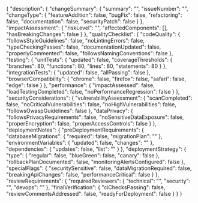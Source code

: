 {
  "description": {
    "changeSummary": {
      "summary": "",
      "issueNumber": "",
      "changeType": {
        "featureAddition": false,
        "bugFix": false,
        "refactoring": false,
        "documentation": false,
        "securityPatch": false
      }
    },
    "impactAssessment": {
      "riskLevel": "",
      "affectedComponents": [],
      "hasBreakingChanges": false
    }
  },
  "qualityChecklist": {
    "codeQuality": {
      "followsStyleGuidelines": false,
      "noLintingErrors": false,
      "typeCheckingPasses": false,
      "documentationUpdated": false,
      "properlyCommented": false,
      "followsNamingConventions": false
    },
    "testing": {
      "unitTests": {
        "updated": false,
        "coverageThresholds": {
          "branches": 80,
          "functions": 80,
          "lines": 80,
          "statements": 80
        }
      },
      "integrationTests": {
        "updated": false,
        "allPassing": false
      },
      "browserCompatibility": {
        "chrome": false,
        "firefox": false,
        "safari": false,
        "edge": false
      }
    },
    "performance": {
      "impactAssessed": false,
      "loadTestingCompleted": false,
      "noPerformanceRegression": false
    }
  },
  "securityConsiderations": {
    "vulnerabilityAssessment": {
      "scanCompleted": false,
      "noCriticalVulnerabilities": false,
      "noHighVulnerabilities": false,
      "followsOwaspGuidelines": false
    },
    "dataPrivacy": {
      "followsPrivacyRequirements": false,
      "noSensitiveDataExposure": false,
      "properEncryption": false,
      "properAccessControls": false
    }
  },
  "deploymentNotes": {
    "preDeploymentRequirements": {
      "databaseMigrations": {
        "required": false,
        "migrationPlan": ""
      },
      "environmentVariables": {
        "updated": false,
        "changes": ""
      },
      "dependencies": {
        "updates": false,
        "list": ""
      }
    },
    "deploymentStrategy": {
      "type": {
        "regular": false,
        "blueGreen": false,
        "canary": false
      },
      "rollbackPlanDocumented": false,
      "monitoringAlertsConfigured": false
    },
    "specialFlags": {
      "securitySensitive": false,
      "dataMigrationRequired": false,
      "breakingApiChanges": false,
      "performanceCritical": false
    }
  },
  "reviewRequirements": {
    "requiredReviewers": {
      "technical": "",
      "security": "",
      "devops": ""
    },
    "finalVerification": {
      "ciChecksPassing": false,
      "reviewCommentsAddressed": false,
      "readyForDeployment": false
    }
  }
}